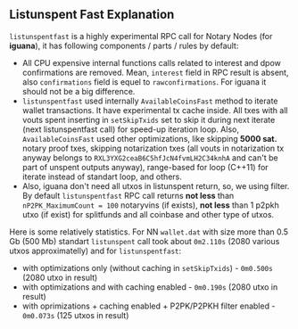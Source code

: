 ## Listunspent Fast Explanation

`listunspentfast` is a highly experimental RPC call for Notary Nodes (for **iguana**), it has following components / parts / rules by default:

- All CPU expensive internal functions calls related to interest and dpow confirmations are removed. Mean, `interest` field in RPC result is absent, also `confirmations` field is equel to `rawconfirmations`. For iguana it should not be a big difference.
- `listunspentfast` used internally `AvailableCoinsFast` method to iterate wallet transactions. It have experimental tx cache inside. All txes with all vouts spent inserting in `setSkipTxids` set to skip it during next iterate (next listunspentfast call) for speed-up iteration loop. Also, `AvailableCoinsFast` used other optimizations, like skipping **5000 sat.** notary proof txes, skipping notarization txes (all vouts in notarization tx anyway belongs to `RXL3YXG2ceaB6C5hfJcN4fvmLH2C34knhA` and can't be part of unspent outputs anyway), range-based for loop (C++11) for iterate instead of standart loop, and others.
- Also, iguana don't need all utxos in listunspent return, so, we using filter. By default `listunspentfast` RPC call returns **not less** than `nP2PK_MaximumCount = 100` notaryvins (if exists), **not less** than 1 p2pkh utxo (if exist) for splitfunds and all coinbase and other type of utxos.

Here is some relatively statistics. For NN `wallet.dat` with size more than 0.5 Gb (500 Mb) standart `listunspent` call took about `0m2.110s` (2080 various utxos approximatelly) and for `listunspentfast`:

- with optimizations only (without caching in `setSkipTxids`) - `0m0.500s` (2080 utxo in result)
- with optimizations and with caching enabled - `0m0.190s` (2080 utxo in result)
- with oprimizations + caching enabled + P2PK/P2PKH filter enabled - `0m0.073s` (125 utxos in result)